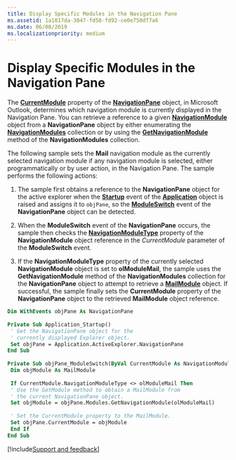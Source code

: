 ```yaml
---
title: Display Specific Modules in the Navigation Pane
ms.assetid: 1a1017da-3047-fd58-fd92-ce0e750df7a6
ms.date: 06/08/2019
ms.localizationpriority: medium
---
```



# Display Specific Modules in the Navigation Pane

The **[CurrentModule](../../../api/Outlook.NavigationPane.CurrentModule.md)** property of the **[NavigationPane](../../../api/Outlook.NavigationPane.md)** object, in Microsoft Outlook, determines which navigation module is currently displayed in the Navigation Pane. You can retrieve a reference to a given **[NavigationModule](../../../api/Outlook.NavigationModule.md)** object from a **NavigationPane** object by either enumerating the **[NavigationModules](../../../api/Outlook.NavigationModules.md)** collection or by using the **[GetNavigationModule](../../../api/Outlook.NavigationModules.GetNavigationModule.md)** method of the **NavigationModules** collection.

The following sample sets the **Mail** navigation module as the currently selected navigation module if any navigation module is selected, either programmatically or by user action, in the Navigation Pane. The sample performs the following actions:

1. The sample first obtains a reference to the **NavigationPane** object for the active explorer when the **[Startup](../../../api/Outlook.Application.Startup.md)** event of the **[Application](../../../api/Outlook.Application.md)** object is raised and assigns it to `objPane`, so the **[ModuleSwitch](../../../api/Outlook.NavigationPane.ModuleSwitch.md)** event of the **NavigationPane** object can be detected.
    
2. When the **ModuleSwitch** event of the **NavigationPane** occurs, the sample then checks the **[NavigationModuleType](../../../api/Outlook.NavigationModule.NavigationModuleType.md)** property of the **NavigationModule** object reference in the _CurrentModule_ parameter of the **ModuleSwitch** event.
    
3. If the **NavigationModuleType** property of the currently selected **NavigationModule** object is set to **olModuleMail**, the sample uses the **GetNavigationModule** method of the **NavigationModules** collection for the **NavigationPane** object to attempt to retrieve a **[MailModule](../../../api/Outlook.MailModule.md)** object. If successful, the sample finally sets the **CurrentModule** property of the **NavigationPane** object to the retrieved **MailModule** object reference.
    



```vb
Dim WithEvents objPane As NavigationPane 
 
Private Sub Application_Startup() 
 ' Get the NavigationPane object for the 
 ' currently displayed Explorer object. 
 Set objPane = Application.ActiveExplorer.NavigationPane 
End Sub 
 
Private Sub objPane_ModuleSwitch(ByVal CurrentModule As NavigationModule) 
 Dim objModule As MailModule 
 
 If CurrentModule.NavigationModuleType <> olModuleMail Then 
 ' Use the GetModule method to obtain a MailModule from 
 ' the current NavigationPane object. 
 Set objModule = objPane.Modules.GetNavigationModule(olModuleMail) 
 
 ' Set the CurrentModule property to the MailModule. 
 Set objPane.CurrentModule = objModule 
 End If 
End Sub
```

[!include[Support and feedback](~/includes/feedback-boilerplate.md)]